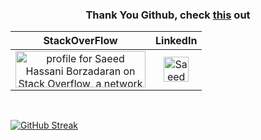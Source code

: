 <h3 align="center">Thank You Github, check <a href="https://github.blog/2021-01-05-advancing-developer-freedom-github-is-fully-available-in-iran/">this</a> out</h3>

 |StackOverFlow|LinkedIn|
 |:---:|:---:|
 |<a  align="center" href="https://stackoverflow.com/users/9422637/saeed"><img src="https://stackoverflow.com/users/flair/9422637.png" width="208" height="58" alt="profile for Saeed Hassani Borzadaran on Stack Overflow, a network of free, community-driven Q&amp;A sites" title="profile for Saeed Hassani Borzadaran on Stack Exchange, a network of free, community-driven Q&amp;A sites" /></a>|<a href="https://www.linkedin.com/in/realsaeedhassani/"><img src="https://raw.githubusercontent.com/peterthehan/peterthehan/master/assets/linkedin.svg" width="40" height="40" alt="Saeed Hassani Borzadaran" title="Saeed Hassani Borzadaran" /></a>| 


<br/>

[![GitHub Streak](https://github-readme-streak-stats.herokuapp.com/?user=realsaeedhassani&theme=dark)](https://git.io/streak-stats) 
<!-- 
[![Saeed's github activity graph](https://activity-graph.herokuapp.com/graph?username=realsaeedhassani&theme=react-dark)](https://github.com/realsaeedhassani) -->


